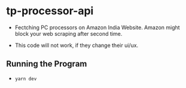 # tp-processor-api

- Fectching PC processors on Amazon India Website. Amazon might block your web scraping after second time.

- This code will not work, if they change their ui/ux.


## Running the Program

- `yarn dev`